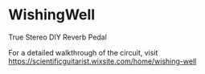 # WishingWell
True Stereo DIY Reverb Pedal

For a detailed walkthrough of the circuit, visit https://scientificguitarist.wixsite.com/home/wishing-well
